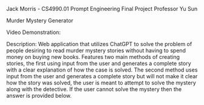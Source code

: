 Jack Morris - CS4990.01 Prompt Engineering
Final Project
Professor Yu Sun

Murder Mystery Generator

Video Demonstration:

Description: Web application that utilizes ChatGPT to solve the problem of people desiring to read murder mystery stories without having to spend money on buying new books. Features two main methods of creating stories, the first using input from the user and generates a complete story with a clear explanation of how the case is solved. The second method uses input from the user and generates a complete story but will not make it clear how the story was solved, the user is meant to attempt to solve the mystery along with the detective. If the user cannot solve the mystery then the answer is provided below.
